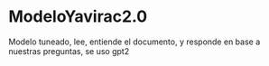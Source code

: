 # ModeloYavirac2.0
Modelo tuneado, lee, entiende el documento, y responde en base a nuestras preguntas, se uso gpt2
